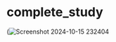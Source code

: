 # complete_study
(![Screenshot 2024-10-15 232404](https://github.com/user-attachments/assets/acc811ed-7949-43a0-9838-4391de827609)

